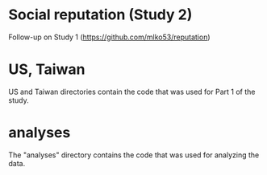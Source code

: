 # Social reputation (Study 2)
Follow-up on Study 1 (https://github.com/mlko53/reputation)

# US, Taiwan
US and Taiwan directories contain the code that was used for Part 1 of the study.

# analyses
The "analyses" directory contains the code that was used for analyzing the data. 